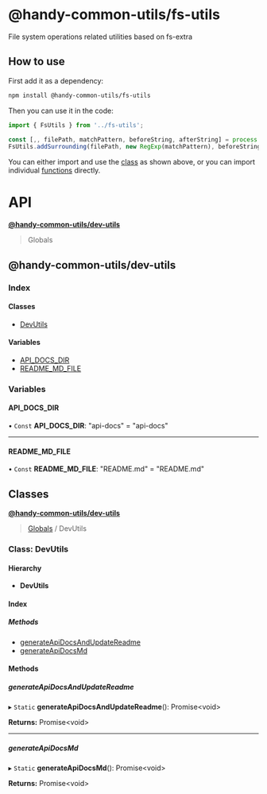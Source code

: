 # @handy-common-utils/fs-utils

File system operations related utilities based on fs-extra

## How to use

First add it as a dependency:

```sh
npm install @handy-common-utils/fs-utils
```

Then you can use it in the code:

```javascript
import { FsUtils } from '../fs-utils';

const [,, filePath, matchPattern, beforeString, afterString] = process.argv;
FsUtils.addSurrounding(filePath, new RegExp(matchPattern), beforeString, afterString);
```

You can either import and use the [class](#classes) as shown above,
or you can import individual [functions](#variables) directly.

# API

<!-- API start -->
<a name="readmemd"></a>

**[@handy-common-utils/dev-utils](#readmemd)**

> Globals

## @handy-common-utils/dev-utils

### Index

#### Classes

* [DevUtils](#classesdevutilsmd)

#### Variables

* [API\_DOCS\_DIR](#api_docs_dir)
* [README\_MD\_FILE](#readme_md_file)

### Variables

#### API\_DOCS\_DIR

• `Const` **API\_DOCS\_DIR**: \"api-docs\" = "api-docs"

___

#### README\_MD\_FILE

• `Const` **README\_MD\_FILE**: \"README.md\" = "README.md"

## Classes


<a name="classesdevutilsmd"></a>

**[@handy-common-utils/dev-utils](#readmemd)**

> [Globals](#readmemd) / DevUtils

### Class: DevUtils

#### Hierarchy

* **DevUtils**

#### Index

##### Methods

* [generateApiDocsAndUpdateReadme](#generateapidocsandupdatereadme)
* [generateApiDocsMd](#generateapidocsmd)

#### Methods

##### generateApiDocsAndUpdateReadme

▸ `Static` **generateApiDocsAndUpdateReadme**(): Promise\<void>

**Returns:** Promise\<void>

___

##### generateApiDocsMd

▸ `Static` **generateApiDocsMd**(): Promise\<void>

**Returns:** Promise\<void>
<!-- API end -->